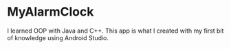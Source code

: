 # MyAlarmClock
I learned OOP with Java and C++. This app is what I created with my first bit of knowledge using Android Studio.
